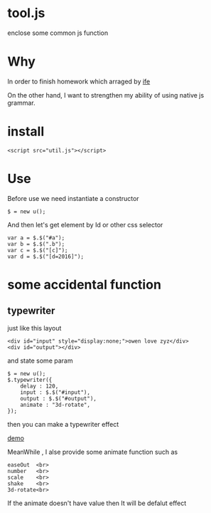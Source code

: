 # tool.js
enclose some common js function 

# Why

In order to finish homework which arraged by [ife](https://github.com/baidu-ife/ife)

On the other hand, I want to strengthen my ability of using native js grammar.

# install

```
<script src="util.js"></script>
```

# Use

Before use we need instantiate a constructor

```
$ = new u();
```

And then let's get element by Id or other css selector

```
var a = $.$("#a");
var b = $.$(".b");
var c = $.$("[c]");
var d = $.$("[d=2016]");
```

# some accidental function

## typewriter

just like this layout

```
<div id="input" style="display:none;">owen love zyz</div>
<div id="output"></div>
```

and state some param

```
$ = new u();
$.typewriter({
	delay : 120,
	input : $.$("#input"),
	output : $.$("#output"),
	animate : "3d-rotate",
});
```

then you can make a typewriter effect

[demo](/typewriter-demo.html)

MeanWhile , I alse provide some animate function such as

```
easeOut  <br>	
number   <br>
scale    <br>
shake    <br>
3d-rotate<br>	
```

If the animate doesn't have value then It will be defalut effect